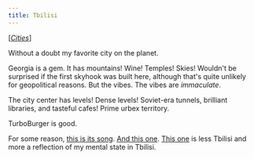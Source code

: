 ```yaml
---
title: Tbilisi
---
```


[[*Cities*](/cities)]

Without a doubt my favorite city on the planet.

Georgia is a gem. It has mountains! Wine! Temples! Skies! Wouldn't be surprised if the first skyhook was built here, although that's quite unlikely for geopolitical reasons. But the vibes. The vibes are *immaculate*.

The city center has levels! Dense levels! Soviet-era tunnels, brilliant libraries, and tasteful cafes! Prime urbex territory.

TurboBurger is good. 

For some reason, [this is its song](https://open.spotify.com/track/4AIazttPmHpd7p7pwJw692?si=8220a04b430c418b). [And this one](https://open.spotify.com/track/1UZb8ScApfiIKYvD6OLZxn?si=4604d8648e2140ea). [This one](https://open.spotify.com/track/0ct6r3EGTcMLPtrXHDvVjc?si=603e5e891fc54a84) is less Tbilisi and more a reflection of my mental state in Tbilisi.  
